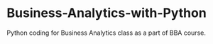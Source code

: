 # Business-Analytics-with-Python
Python coding for Business Analytics class as a part of BBA course.
